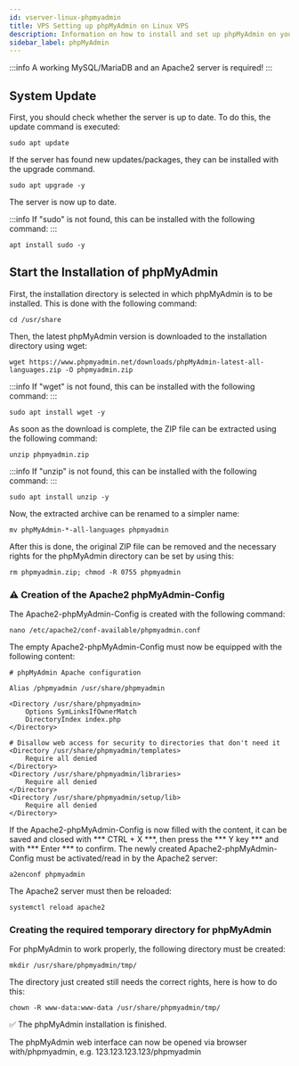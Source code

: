 ```yaml
---
id: vserver-linux-phpmyadmin
title: VPS Setting up phpMyAdmin on Linux VPS
description: Information on how to install and set up phpMyAdmin on your Linux VPS from ZAP-Hosting - ZAP-Hosting.com documentation
sidebar_label: phpMyAdmin
---
```


:::info
A working MySQL/MariaDB and an Apache2 server is required!
:::

## System Update

First, you should check whether the server is up to date. To do this, the update command is executed: 

```
sudo apt update
```

If the server has found new updates/packages, they can be installed with the upgrade command. 

```
sudo apt upgrade -y
```

The server is now up to date. 

:::info
If "sudo" is not found, this can be installed with the following command: 
:::

```
apt install sudo -y
```

## Start the Installation of phpMyAdmin

First, the installation directory is selected in which phpMyAdmin is to be installed. This is done with the following command: 

```
cd /usr/share
```

Then, the latest phpMyAdmin version is downloaded to the installation directory using wget:

```
wget https://www.phpmyadmin.net/downloads/phpMyAdmin-latest-all-languages.zip -O phpmyadmin.zip
```

:::info
If "wget" is not found, this can be installed with the following command: 
:::

```
sudo apt install wget -y
```

As soon as the download is complete, the ZIP file can be extracted using the following command: 

```
unzip phpmyadmin.zip
```

:::info
If "unzip" is not found, this can be installed with the following command: 
:::

```
sudo apt install unzip -y
```

Now, the extracted archive can be renamed to a simpler name: 

```
mv phpMyAdmin-*-all-languages phpmyadmin
```

After this is done, the original ZIP file can be removed and the necessary rights for the phpMyAdmin directory can be set by using this: 

```
rm phpmyadmin.zip; chmod -R 0755 phpmyadmin
```

### ⚠️ Creation of the Apache2 phpMyAdmin-Config 

The Apache2-phpMyAdmin-Config is created with the following command:

```
nano /etc/apache2/conf-available/phpmyadmin.conf
```
The empty Apache2-phpMyAdmin-Config must now be equipped with the following content: 

```
# phpMyAdmin Apache configuration

Alias /phpmyadmin /usr/share/phpmyadmin

<Directory /usr/share/phpmyadmin>
    Options SymLinksIfOwnerMatch
    DirectoryIndex index.php
</Directory>

# Disallow web access for security to directories that don't need it
<Directory /usr/share/phpmyadmin/templates>
    Require all denied
</Directory>
<Directory /usr/share/phpmyadmin/libraries>
    Require all denied
</Directory>
<Directory /usr/share/phpmyadmin/setup/lib>
    Require all denied
</Directory>
```

If the Apache2-phpMyAdmin-Config is now filled with the content, it can be saved and closed with *** CTRL + X ***, then press the *** Y key *** and with *** Enter *** to confirm. The newly created Apache2-phpMyAdmin-Config must be activated/read in by the Apache2 server:

```
a2enconf phpmyadmin
```

The Apache2 server must then be reloaded: 

```
systemctl reload apache2
```

### Creating the required temporary directory for phpMyAdmin

For phpMyAdmin to work properly, the following directory must be created:

```
mkdir /usr/share/phpmyadmin/tmp/
```

The directory just created still needs the correct rights, here is how to do this:

```
chown -R www-data:www-data /usr/share/phpmyadmin/tmp/
```

✅ The phpMyAdmin installation is finished. 

The phpMyAdmin web interface can now be opened via browser with/phpmyadmin, e.g. 123.123.123.123/phpmyadmin
